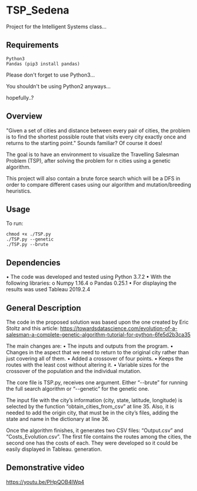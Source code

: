 # TSP_Sedena

Project for the Intelligent Systems class...

## Requirements

```
Python3
Pandas (pip3 install pandas)
```

Please don't forget to use Python3...

You shouldn't be using Python2 anyways...

hopefully..?

## Overview

"Given a set of cities and distance between every pair of cities, the problem is to find the shortest possible route that visits every city exactly once and returns to the starting point." Sounds familiar? Of course it does!

The goal is to have an environment to visualize the Travelling Salesman Problem (TSP), after solving the problem for n cities using a genetic algorithm.

This project will also contain a brute force search which will be a DFS in order to compare different cases using our algorithm and mutation/breeding heuristics.

## Usage

To run:
```
chmod +x ./TSP.py
./TSP.py --genetic
./TSP.py --brute
```

## Dependencies

•	The code was developed and tested using Python 3.7.2
•	With the following libraries:
    o	Numpy 1.16.4
    o	Pandas 0.25.1
•	For displaying the results was used Tableau 2019.2.4



## General Description

The code in the proposed solution was based upon the one created by Eric Stoltz and this article: https://towardsdatascience.com/evolution-of-a-salesman-a-complete-genetic-algorithm-tutorial-for-python-6fe5d2b3ca35

The main changes are:
•	The inputs and outputs from the program.
•	Changes in the aspect that we need to return to the original city rather than just covering all of them.
•	Added a crossover of four points.
•	Keeps the routes with the least cost without altering it.
•	Variable sizes for the crossover of the population and the individual mutation.

The core file is TSP.py, receives one argument. Either “--brute” for running the full search algorithm or “--genetic” for the genetic one.

The input file with the city’s information (city, state, latitude, longitude) is selected by the function “obtain_cities_from_csv” at line 35. Also, it is needed to add the origin city, that must be in the city’s files, adding the state and name in the dictionary at line 36.

Once the algorithm finishes, it generates two CSV files: “Output.csv” and “Costs_Evolution.csv”. The first file contains the routes among the cities, the second one has the costs of each. They were developed so it could be easily displayed in Tableau. generation.


## Demonstrative video
https://youtu.be/PHpQOB4lWq4 
